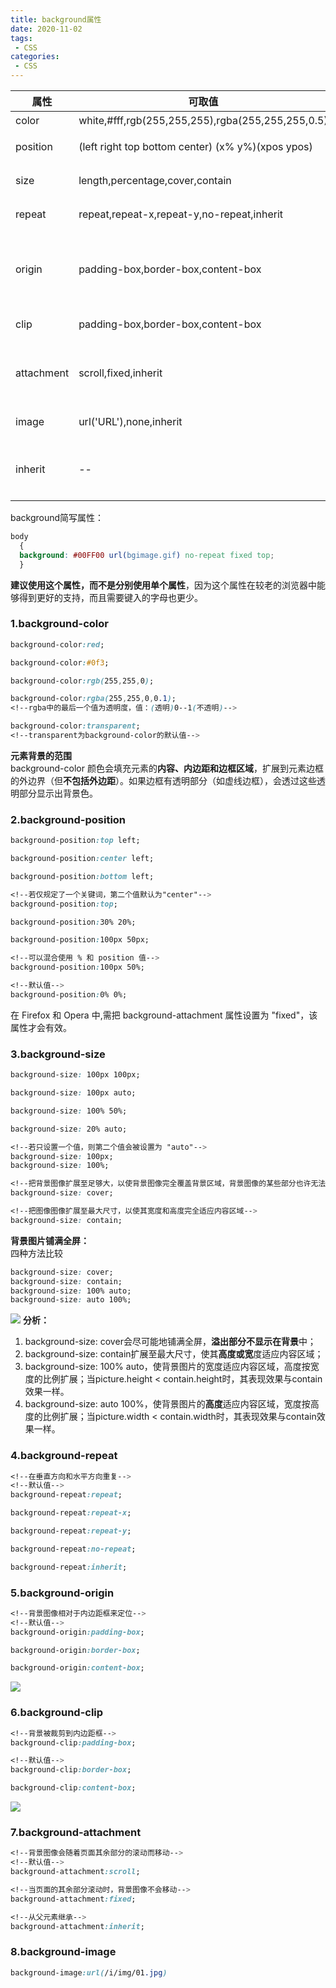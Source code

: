 ```yaml
---
title: background属性
date: 2020-11-02
tags:
 - CSS
categories: 
 - CSS
---
```



属性 | 可取值 | 描述 | CSS
---|--- |--- |---
color | white,#fff,rgb(255,255,255),rgba(255,255,255,0.5) | 背景颜色 | 1
position | (left right top bottom center) (x% y%)(xpos ypos) | 设置背景图像的起始位置 | 1
size | length,percentage,cover,contain | 背景图片的尺寸 | 3
repeat | repeat,repeat-x,repeat-y,no-repeat,inherit | 如何重复背景图像 | 1
origin | padding-box,border-box,content-box | 规定 background-position 属性相对于什么位置来定位 | 3
clip | padding-box,border-box,content-box | 背景的绘制区域 | 3
attachment | scroll,fixed,inherit | 背景图像是否固定或者随着页面的其余部分滚动 | 1 
image | url('URL'),none,inherit | 要使用的背景图像 | 1
inherit | -- | 应该从父元素继承 background 属性的设置像 | 1

background简写属性：
```css
body
  { 
  background: #00FF00 url(bgimage.gif) no-repeat fixed top;
  }
```
**建议使用这个属性，而不是分别使用单个属性**，因为这个属性在较老的浏览器中能够得到更好的支持，而且需要键入的字母也更少。
### 1.background-color
```css
background-color:red;

background-color:#0f3;

background-color:rgb(255,255,0);

background-color:rgba(255,255,0,0.1);
<!--rgba中的最后一个值为透明度，值：(透明)0--1(不透明)-->

background-color:transparent; 
<!--transparent为background-color的默认值-->
```
**元素背景的范围**   
background-color 颜色会填充元素的**内容、内边距和边框区域**，扩展到元素边框的外边界（但**不包括外边距**）。如果边框有透明部分（如虚线边框），会透过这些透明部分显示出背景色。

### 2.background-position
```css
background-position:top left;

background-position:center left;

background-position:bottom left;

<!--若仅规定了一个关键词，第二个值默认为"center"-->
background-position:top;

background-position:30% 20%;

background-position:100px 50px;

<!--可以混合使用 % 和 position 值-->
background-position:100px 50%;

<!--默认值-->
background-position:0% 0%;
```
在 Firefox 和 Opera 中,需把 background-attachment 属性设置为 "fixed"，该属性才会有效。

### 3.background-size
```css
background-size: 100px 100px;

background-size: 100px auto;

background-size: 100% 50%;

background-size: 20% auto;

<!--若只设置一个值，则第二个值会被设置为 "auto"-->
background-size: 100px;
background-size: 100%;

<!--把背景图像扩展至足够大，以使背景图像完全覆盖背景区域，背景图像的某些部分也许无法显示在背景定位区域中-->
background-size: cover;

<!--把图像图像扩展至最大尺寸，以使其宽度和高度完全适应内容区域-->
background-size: contain;
```
**背景图片铺满全屏：**   
四种方法比较
```css
background-size: cover;
background-size: contain;
background-size: 100% auto;
background-size: auto 100%;
```
![](https://gitee.com/zhaoshier/blogimage/raw/master/images/20201102backgroundSize.png)
**分析：**   
1. background-size: cover会尽可能地铺满全屏，**溢出部分不显示在背景**中；   
2. background-size: contain扩展至最大尺寸，使其**高度或宽**度适应内容区域；
3. background-size: 100% auto，使背景图片的宽度适应内容区域，高度按宽度的比例扩展；当picture.height < contain.height时，其表现效果与contain效果一样。
4. background-size: auto 100%，使背景图片的**高度**适应内容区域，宽度按高度的比例扩展；当picture.width < contain.width时，其表现效果与contain效果一样。
### 4.background-repeat
```css
<!--在垂直方向和水平方向重复-->
<!--默认值-->
background-repeat:repeat;

background-repeat:repeat-x;

background-repeat:repeat-y;

background-repeat:no-repeat;

background-repeat:inherit;
```

### 5.background-origin

```css
<!--背景图像相对于内边距框来定位-->
<!--默认值-->
background-origin:padding-box;

background-origin:border-box;

background-origin:content-box;
```
![](https://gitee.com/zhaoshier/blogimage/raw/master/images/20201102backgroundOrigin-1.png)
### 6.background-clip
```css
<!--背景被裁剪到内边距框-->
background-clip:padding-box;

<!--默认值-->
background-clip:border-box;

background-clip:content-box;
```
![](https://gitee.com/zhaoshier/blogimage/raw/master/images/20201102backgroundClip.png)

### 7.background-attachment
```css
<!--背景图像会随着页面其余部分的滚动而移动-->
<!--默认值-->
background-attachment:scroll;

<!--当页面的其余部分滚动时，背景图像不会移动-->
background-attachment:fixed;

<!--从父元素继承-->
background-attachment:inherit;
```

### 8.background-image
```css
background-image:url(/i/img/01.jpg)
```

